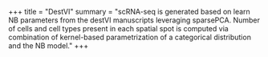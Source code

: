 +++
title = "DestVI"
summary = "scRNA-seq is generated based on learn NB parameters from the destVI manuscripts leveraging sparsePCA. Number of cells and cell types present in each spatial spot is computed via combination of kernel-based parametrization of a categorical distribution and the NB model."
+++
